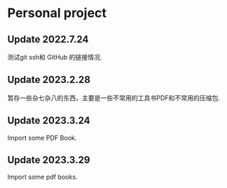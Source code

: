 # Personal project

## Update 2022.7.24

测试git ssh和 GitHub 的链接情况.

## Update 2023.2.28

暂存一些杂七杂八的东西，主要是一些不常用的工具书PDF和不常用的压缩包.

## Update 2023.3.24

Import some PDF Book.

## Update 2023.3.29

Import some pdf books.
